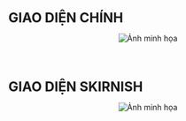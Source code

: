 <span style="font-size: 24px; font-weight: bold;">GIAO DIỆN CHÍNH</span>

<p align="center">
  <img src="https://i.ibb.co/zHfmRGhP/Screenshot-2025-03-08-205251.png" alt="Ảnh minh họa">
</p>


  <br><br><br>  <!-- Thêm khoảng trống -->
<span style="font-size: 24px; font-weight: bold;">GIAO DIỆN SKIRNISH</span>

<p align="center">
  <img src="https://i.ibb.co/qLjq0R8J/Screenshot-2025-03-08-205335.png" alt="Ảnh minh họa">
</p>

